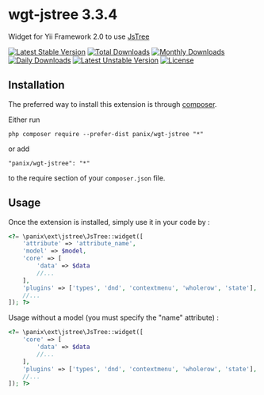 wgt-jstree 3.3.4
===========
Widget for Yii Framework 2.0 to use [JsTree](http://www.jstree.com)

[![Latest Stable Version](https://poser.pugx.org/panix/wgt-jstree/v/stable)](https://packagist.org/packages/panix/wgt-jstree) [![Total Downloads](https://poser.pugx.org/panix/wgt-jstree/downloads)](https://packagist.org/packages/panix/wgt-jstree) [![Monthly Downloads](https://poser.pugx.org/panix/wgt-jstree/d/monthly)](https://packagist.org/packages/panix/wgt-jstree) [![Daily Downloads](https://poser.pugx.org/panix/wgt-jstree/d/daily)](https://packagist.org/packages/panix/wgt-jstree) [![Latest Unstable Version](https://poser.pugx.org/panix/wgt-jstree/v/unstable)](https://packagist.org/packages/panix/wgt-jstree) [![License](https://poser.pugx.org/panix/wgt-jstree/license)](https://packagist.org/packages/panix/wgt-jstree)


Installation
------------

The preferred way to install this extension is through [composer](http://getcomposer.org/download/).

Either run

```
php composer require --prefer-dist panix/wgt-jstree "*"
```

or add

```
"panix/wgt-jstree": "*"
```

to the require section of your `composer.json` file.


Usage
-----

Once the extension is installed, simply use it in your code by :

```php
<?= \panix\ext\jstree\JsTree::widget([
    'attribute' => 'attribute_name',
    'model' => $model,
    'core' => [
        'data' => $data
        //...
    ],
    'plugins' => ['types', 'dnd', 'contextmenu', 'wholerow', 'state'],
    //...
]); ?>
```

Usage without a model (you must specify the "name" attribute) :

```php
<?= \panix\ext\jstree\JsTree::widget([
    'core' => [
        'data' => $data
        //...
    ],
    'plugins' => ['types', 'dnd', 'contextmenu', 'wholerow', 'state'],
    //...
]); ?>
```
